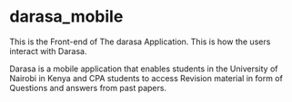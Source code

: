 # darasa_mobile

This is the Front-end of The darasa Application. This is how the users interact with Darasa.

Darasa is a mobile application that enables students in the University of Nairobi in Kenya and CPA students
to access Revision material in form of Questions and answers from past papers.
